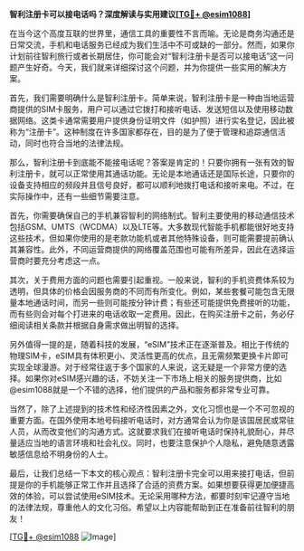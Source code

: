 **智利注册卡可以接电话吗？深度解读与实用建议[[TG💪+ @esim1088](https://t.me/s/esim1088)]**

在当今这个高度互联的世界里，通信工具的重要性不言而喻。无论是商务沟通还是日常交流，手机和电话服务已经成为我们生活中不可或缺的一部分。然而，如果你计划前往智利旅行或者长期居住，你可能会对“智利注册卡是否可以接电话”这一问题产生好奇。今天，我们就来详细探讨这个问题，并为你提供一些实用的解决方案。

首先，我们需要明确什么是智利注册卡。简单来说，智利注册卡是一种由当地运营商提供的SIM卡服务，用户可以通过它拨打和接听电话、发送短信以及使用移动数据网络。这类卡通常需要用户提供身份证明文件（如护照）进行实名登记，因此被称为“注册卡”。这种制度在许多国家都存在，目的是为了便于管理和追踪通信活动，同时也符合当地的法律法规。

那么，智利注册卡到底能不能接电话呢？答案是肯定的！只要你拥有一张有效的智利注册卡，就可以正常使用其通话功能。无论是本地通话还是国际长途，只要你的设备支持相应的频段并且信号良好，都可以顺利地拨打电话和接听来电。不过，在实际操作中，还有一些细节需要注意。

首先，你需要确保自己的手机兼容智利的网络制式。智利主要使用的移动通信技术包括GSM、UMTS（WCDMA）以及LTE等。大多数现代智能手机都能很好地支持这些技术，但如果你使用的是老款功能机或者其他特殊设备，则可能需要提前确认其兼容性。此外，不同运营商提供的网络覆盖范围也可能有所差异，因此在选择运营商时要充分考虑这一点。

其次，关于费用方面的问题也需要引起重视。一般来说，智利的手机资费体系较为透明，但具体的价格会因服务商的不同而有所变化。例如，某些套餐可能包含无限量本地通话时间，而另一些则可能按分钟计费；有些还可能提供免费接听的功能，而有些则会对每个打进来的电话收取一定费用。因此，在购买注册卡之前，务必仔细阅读相关条款并根据自身需求做出明智的选择。

另外值得一提的是，随着科技的发展，“eSIM”技术正在逐渐普及。相比于传统的物理SIM卡，eSIM具有体积更小、灵活性更高的优点，且无需频繁更换卡片即可实现全球漫游。对于经常往返于多个国家的人来说，这无疑是一个非常方便的选择。如果你对eSIM感兴趣的话，不妨关注一下市场上相关的服务提供商，比如@esim1088就是一个不错的选择，他们提供的产品和服务都非常专业可靠。

当然了，除了上述提到的技术性和经济性因素之外，文化习惯也是一个不可忽视的重要方面。在国外使用本地号码接听电话时，对方通常会认为你是该国居民或常驻人员，从而改变他们的沟通方式。这就要求我们在接听电话时保持礼貌耐心，并尽量适应当地的语言环境和社会礼仪。同时，也要注意保护个人隐私，避免随意透露敏感信息给不明身份的人士。

最后，让我们总结一下本文的核心观点：智利注册卡完全可以用来接打电话，但前提是你的手机能够正常工作并且选择了合适的资费方案。如果想要获得更加便捷高效的体验，可以尝试使用eSIM技术。无论采用哪种方法，都要时刻牢记遵守当地的法律法规，尊重他人的文化习俗。希望以上内容能帮助到正在准备前往智利的朋友！

[[TG💪+ @esim1088](https://t.me/s/esim1088) ![Image](https://i.postimg.cc/4NQfJmqS/Snipaste-2025-05-13-00-14-12.png)]